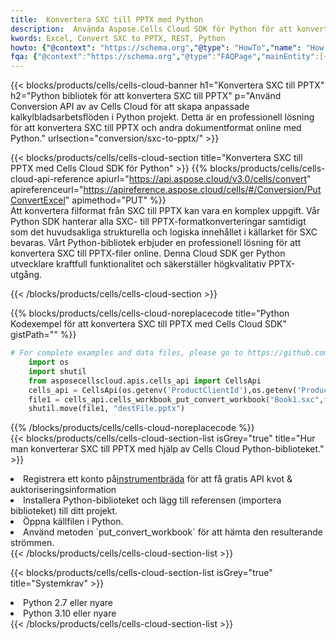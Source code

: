 ```yaml
---
title:  Konvertera SXC till PPTX med Python
description:  Använda Aspose.Cells Cloud SDK för Python för att konvertera en fil i SXC-format till en fil i PPTX-format.
kwords: Excel, Convert SXC to PPTX, REST, Python
howto: {"@context": "https://schema.org","@type": "HowTo","name": "How to convert SXC to PPTX using the Cells Cloud Python library.","description": "How to convert SXC to PPTX using the Cells Cloud Python library.","image": {"@type": "ImageObject"},"url": "/python/conversion/sxc-to-pptx/","step": [{ "@type": "HowToStep","name": "How to convert SXC to PPTX using the Cells Cloud Python library. step 1", "image": {"@type": "ImageObject",},"url": "/python/conversion/sxc-to-pptx/","text": "Register an account at <a href='https://dashboard.aspose.cloud/'>Dashboard</a> to get free API quota & authorization details",},{ "@type": "HowToStep","name": "How to convert SXC to PPTX using the Cells Cloud Python library. step 1", "image": {"@type": "ImageObject",},"url": "/python/conversion/sxc-to-pptx/","text": "Install Python library and add the reference (import the library) to your project.",},{ "@type": "HowToStep","name": "How to convert SXC to PPTX using the Cells Cloud Python library. step 1", "image": {"@type": "ImageObject",},"url": "/python/conversion/sxc-to-pptx/","text": "Open the source file in Python.",},{ "@type": "HowToStep","name": "How to convert SXC to PPTX using the Cells Cloud Python library. step 1", "image": {"@type": "ImageObject",},"url": "/python/conversion/sxc-to-pptx/","text": "Use the `put_convert_workbook` method to retrieve the resulting stream.",}, ],"supply": {"@type": "HowToSupply","name": "document"},"tool": [{"@type": "HowToTool","name": "PyCharm, Visual Studio Code, Sublime, Eclipse"},{"@type": "HowToTool","name": "Aspose Cells"}],"totalTime": "PT6M"}
fqa: {"@context":"https://schema.org","@type":"FAQPage","mainEntity":[{"@type":"Question","name":"Why convert file formats in C# using REST API?","acceptedAnswer":{"@type":"Answer","text":"Documents are encoded in many ways, and some files may be incompatible with the software you use. To open and read such files, just convert them to appropriate file formats.<br/><ol><li>Install .NET SDK and add the reference (import the library) to your project.</li><li>Open the source file in C# using REST API.</li><li>Call the PutConvertWorkbookRequest() method, passing an output filename with required extension.</li><li>Get the result of conversion as a separate file.</li></ol>"}},{"@type":"Question","name":"What file formats can I convert with your C# library?","acceptedAnswer":{"@type":"Answer","text":"We support a variety of file formats for conversion using .NET library, including XLSX, Excel, xls , PDF, CSV, HTML, Markdown, XML, PNG, JPG, TIFF, Json, TXT and many more."}},{"@type":"Question","name":"What is the maximum allowed file size for conversion using this .NET library?","acceptedAnswer":{"@type":"Answer","text":"There are no file size limits for format conversions using .NET library."}}]}
---
```

{{< blocks/products/cells/cells-cloud-banner h1="Konvertera SXC till PPTX" h2="Python bibliotek för att konvertera SXC till PPTX" p="Använd Conversion API av av Cells Cloud för att skapa anpassade kalkylbladsarbetsflöden i Python projekt. Detta är en professionell lösning för att konvertera SXC till PPTX och andra dokumentformat online med Python." urlsection="conversion/sxc-to-pptx/" >}}

{{< blocks/products/cells/cells-cloud-section title="Konvertera SXC till PPTX med Cells Cloud SDK för Python" >}}
{{% blocks/products/cells/cells-cloud-api-reference apiurl="https://api.aspose.cloud/v3.0/cells/convert" apireferenceurl="https://apireference.aspose.cloud/cells/#/Conversion/PutConvertExcel" apimethod="PUT" %}}
<br/>
Att konvertera filformat från SXC till PPTX kan vara en komplex uppgift. Vår Python SDK hanterar alla SXC- till PPTX-formatkonverteringar samtidigt som det huvudsakliga strukturella och logiska innehållet i källarket för SXC bevaras. Vårt Python-bibliotek erbjuder en professionell lösning för att konvertera SXC till PPTX-filer online. Denna Cloud SDK ger Python utvecklare kraftfull funktionalitet och säkerställer högkvalitativ PPTX-utgång.

{{< /blocks/products/cells/cells-cloud-section >}}

{{% blocks/products/cells/cells-cloud-noreplacecode title="Python Kodexempel för att konvertera SXC till PPTX med Cells Cloud SDK" gistPath="" %}}
 
```python
# For complete examples and data files, please go to https://github.com/aspose-cells-cloud/aspose-cells-cloud-python/
    import os
    import shutil
    from asposecellscloud.apis.cells_api import CellsApi
    cells_api = CellsApi(os.getenv('ProductClientId'),os.getenv('ProductClientSecret'))
    file1 = cells_api.cells_workbook_put_convert_workbook("Book1.sxc",format="pptx")
    shutil.move(file1, "destFile.pptx")     
```
 
{{% /blocks/products/cells/cells-cloud-noreplacecode %}}
<br/>
{{< blocks/products/cells/cells-cloud-section-list isGrey="true" title="Hur man konverterar SXC till PPTX med hjälp av Cells Cloud Python-biblioteket." >}}
<li> Registrera ett konto på<a href="https://dashboard.aspose.cloud/">instrumentbräda</a> för att få gratis API kvot & auktoriseringsinformation</li>
<li>Installera Python-biblioteket och lägg till referensen (importera biblioteket) till ditt projekt.</li>
<li>Öppna källfilen i Python.</li>
<li>Använd metoden `put_convert_workbook` för att hämta den resulterande strömmen.</li>
{{< /blocks/products/cells/cells-cloud-section-list >}}

{{< blocks/products/cells/cells-cloud-section-list isGrey="true" title="Systemkrav" >}}
<li>Python 2.7 eller nyare</li>
<li>Python 3.10 eller nyare</li>
{{< /blocks/products/cells/cells-cloud-section-list >}}
